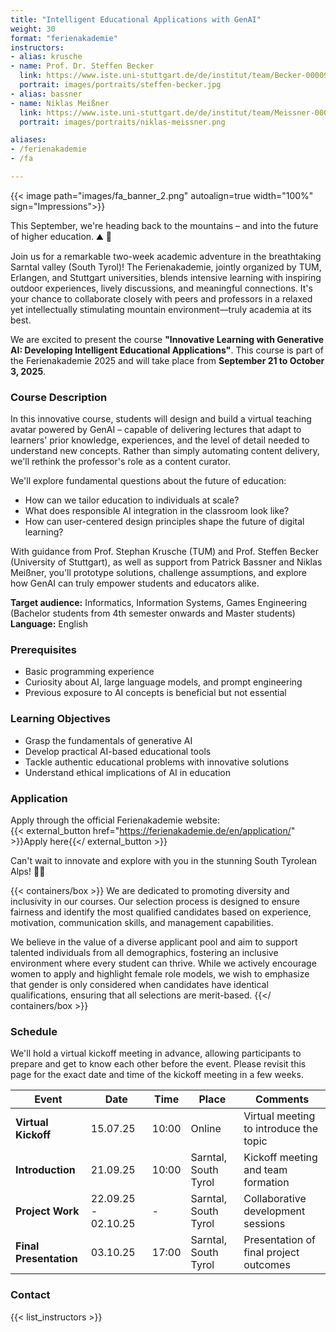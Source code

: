 ```yaml
---
title: "Intelligent Educational Applications with GenAI"
weight: 30
format: "ferienakademie"
instructors:
- alias: krusche
- name: Prof. Dr. Steffen Becker
  link: https://www.iste.uni-stuttgart.de/de/institut/team/Becker-00009/
  portrait: images/portraits/steffen-becker.jpg
- alias: bassner
- name: Niklas Meißner
  link: https://www.iste.uni-stuttgart.de/de/institut/team/Meissner-00005/
  portrait: images/portraits/niklas-meissner.png

aliases: 
- /ferienakademie
- /fa

---
```


{{< image path="images/fa_banner_2.png" autoalign=true width="100%" sign="Impressions">}}

This September, we're heading back to the mountains – and into the future of higher education. ⛰ 🚀 

Join us for a remarkable two-week academic adventure in the breathtaking Sarntal valley (South Tyrol)! The Ferienakademie, jointly organized by TUM, Erlangen, and Stuttgart universities, blends intensive learning with inspiring outdoor experiences, lively discussions, and meaningful connections. It's your chance to collaborate closely with peers and professors in a relaxed yet intellectually stimulating mountain environment—truly academia at its best.

We are excited to present the course **"Innovative Learning with Generative AI: Developing Intelligent Educational Applications"**. This course is part of the Ferienakademie 2025 and will take place from **September 21 to October 3, 2025**.

### Course Description
In this innovative course, students will design and build a virtual teaching avatar powered by GenAI – capable of delivering lectures that adapt to learners' prior knowledge, experiences, and the level of detail needed to understand new concepts. Rather than simply automating content delivery, we'll rethink the professor's role as a content curator. 

We'll explore fundamental questions about the future of education:
- How can we tailor education to individuals at scale?
- What does responsible AI integration in the classroom look like?
- How can user-centered design principles shape the future of digital learning?

With guidance from Prof. Stephan Krusche (TUM) and Prof. Steffen Becker (University of Stuttgart), as well as support from Patrick Bassner and Niklas Meißner, you'll prototype solutions, challenge assumptions, and explore how GenAI can truly empower students and educators alike.

**Target audience:** Informatics, Information Systems, Games Engineering (Bachelor students from 4th semester onwards and Master students)  
**Language:** English

### Prerequisites
- Basic programming experience
- Curiosity about AI, large language models, and prompt engineering
- Previous exposure to AI concepts is beneficial but not essential

### Learning Objectives
- Grasp the fundamentals of generative AI  
- Develop practical AI-based educational tools  
- Tackle authentic educational problems with innovative solutions  
- Understand ethical implications of AI in education  

### Application
Apply through the official Ferienakademie website:  
{{< external_button href="https://ferienakademie.de/en/application/" >}}Apply here{{</ external_button >}}

Can't wait to innovate and explore with you in the stunning South Tyrolean Alps! 🌄✨

{{< containers/box >}}
We are dedicated to promoting diversity and inclusivity in our courses. Our selection process is designed to ensure fairness and identify the most qualified candidates based on experience, motivation, communication skills, and management capabilities.

We believe in the value of a diverse applicant pool and aim to support talented individuals from all demographics, fostering an inclusive environment where every student can thrive. While we actively encourage women to apply and highlight female role models, we wish to emphasize that gender is only considered when candidates have identical qualifications, ensuring that all selections are merit-based. {{</ containers/box >}}

### Schedule

We'll hold a virtual kickoff meeting in advance, allowing participants to prepare and get to know each other before the event.
Please revisit this page for the exact date and time of the kickoff meeting in a few weeks.

| Event                  | Date                 | Time  | Place                 | Comments                                     |
|------------------------|----------------------|-------|-----------------------|----------------------------------------------|
| **Virtual Kickoff**    | 15.07.25             | 10:00 | Online                | Virtual meeting to introduce the topic       |
| **Introduction**       | 21.09.25             | 10:00 | Sarntal, South Tyrol  | Kickoff meeting and team formation           |
| **Project Work**       | 22.09.25 - 02.10.25  | -     | Sarntal, South Tyrol  | Collaborative development sessions           |
| **Final Presentation** | 03.10.25             | 17:00 | Sarntal, South Tyrol  | Presentation of final project outcomes       |

### Contact
{{< list_instructors >}}
